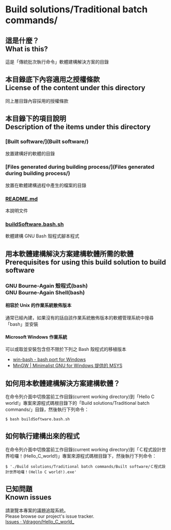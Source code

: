 # Build solutions/Traditional batch commands/
## 這是什麼？<br />What is this?
這是「傳統批次執行命令」軟體建構解決方案的目錄

## 本目錄底下內容適用之授權條款<br />License of the content under this directory
同上層目錄內容採用的授權條款

## 本目錄下的項目說明<br />Description of the items under this directory
### [Built software/](Built software/)
放置建構好的軟體的目錄

### [Files generated during building process/](Files generated during building process/)
放置在軟體建構過程中產生的檔案的目錄

### [README.md](README.md)
本說明文件

### [buildSoftware.bash.sh](buildSoftware.bash.sh)
軟體建構 GNU Bash 殼程式腳本程式

## 用本軟體建構解決方案建構軟體所需的軟體<br />Prerequisites for using this build solution to build software
### GNU Bourne-Again 殼程式(bash)<br />GNU Bourne-Again Shell(bash)
#### 相容於 Unix 的作業系統散佈版本
通常已經內建，如果沒有的話自該作業系統散佈版本的軟體管理系統中搜尋「bash」並安裝

#### Microsoft Windows 作業系統
可以或取並安裝包含但不限於下列之 Bash 殼程式的移植版本

* [win-bash - bash port for Windows](http://win-bash.sourceforge.net/)
* [MinGW | Minimalist GNU for Windows 提供的 MSYS](http://goo.gl/362f)

## 如何用本軟體建構解決方案建構軟體？
在命令列介面中切換當前工作目錄(current working directory)到「Hello C world!」專案來源程式碼根目錄下的「Build solutions/Traditional batch commands/」目錄，然後執行下列命令：
```
$ bash buildSoftware.bash.sh
```

## 如何執行建構出來的程式
在命令列介面中切換當前工作目錄(current working directory)到「Ｃ程式設計世界哈囉！(Hello_C_world!)」專案來源程式碼根目錄下，然後執行下列命令：
```
$ './Build solutions/Traditional batch commands/Built software/Ｃ程式設計世界哈囉！(Hello C world!).exe'
```

## 已知問題<br />Known issues
請瀏覽本專案的議題追蹤系統。  
Please browse our project's issue tracker.  
[Issues · Vdragon/Hello_C_world_](https://github.com/Vdragon/Hello_C_world_/issues)